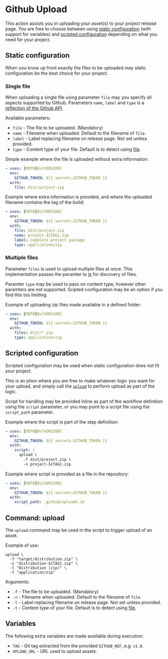 # Github Upload

This action assists you in uploading your asset(s) to your project release page. You are free to choose between using [static configuration](#static-configuration) (with support for variables) and [scripted configuration](#scripted-configuration) depending on what you need for your project.


## Static configuration

When you know up front exactly the files to be uploaded may static configuration be the best choice for your project.


### Single file

When uploading a single file using parameter `file` may you specify all aspects supported by Github. Parameters `name`, `label` and `type` is a [reflection of the Github API](https://developer.github.com/v3/repos/releases/#upload-a-release-asset).

Available parameters:

* `file` - The file to be uploaded. (Mandatory)
* `name` - Filename when uploaded. Default to the filename of `file`.
* `label` - Label replacing filename on release page. Not set unless provided.
* `type` - Content type of your file. Default is to detect using [file](https://github.com/file/file).

Simple example where the file is uploaded without extra information:

```yaml
- uses: [REPO]@v[VERSION]
  env:
    GITHUB_TOKEN: ${{ secrets.GITHUB_TOKEN }}
  with:
    file: dist/project.zip
```

Example where extra information is provided, and where the uploaded filename contains the tag of the build:

```yaml
- uses: [REPO]@v[VERSION]
  env:
    GITHUB_TOKEN: ${{ secrets.GITHUB_TOKEN }}
  with:
    file: dist/project.zip
    name: project-${TAG}.zip
    label: Complete project package
    type: application/zip
```


### Multiple files

Parameter `files` is used to upload multiple files at once. This implementation passes the paramter to [ls](https://www.gnu.org/software/coreutils/ls) for discovery of files.

Paramter `type` may be used to pass on content type, however other paramters are not supported. Scipted configuration may be an option if you find this too limiting.

Example of uploading zip files made available in a defined folder:

```yaml
- uses: [REPO]@v[VERSION]
  env:
    GITHUB_TOKEN: ${{ secrets.GITHUB_TOKEN }}
  with:
    files: dist/*.zip
    type: application/zip
```


## Scripted configuration

Scripted configuration may be used when static configuration does not fit your project.

This is an ption where you are free to make whatever logic you want for your upload, and simply call the [`upload`](#command-upload) to perform upload as part of the logic.

Script for handling may be provided inline as part of the workflow definition using the `script` parameter, or you may point to a script file using the `script_path` parameter.

Example where the script is part of the step definition:

```yaml
- uses: [REPO]@v[VERSION]
  env:
    GITHUB_TOKEN: ${{ secrets.GITHUB_TOKEN }}
  with:
    script: |
      upload \
        -f dist/project.zip \
        -n project-${TAG}.zip
```

Example where script is provided as a file in the repository:

```yaml
- uses: [REPO]@v[VERSION]
  env:
    GITHUB_TOKEN: ${{ secrets.GITHUB_TOKEN }}
  with:
    script_path: .github/uploads.sh
```


## Command: upload

The `upload` command may be used in the script to trigger upload of an asset.

Example of use:

```shell
upload \
  -f "target/distribution.zip" \
  -n "distribution-${TAG}.zip" \
  -l "Distribution (zip)" \
  -t "application/zip"
```

Arguments:

* `-f` - The file to be uploaded. (Mandatory)
* `-n` - Filename when uploaded. Default to the filename of `file`.
* `-l` - Label replacing filename on release page. Not set unless provided.
* `-t` - Content type of your file. Default is to detect using [file](https://github.com/file/file).


## Variables

The following extra variables are made available during execution:

* `TAG` - Git tag extracted from the provided `GITHUB_REF`, e.g. `v1.0`.
* `UPLOAD_URL` - URL used to upload assets.
